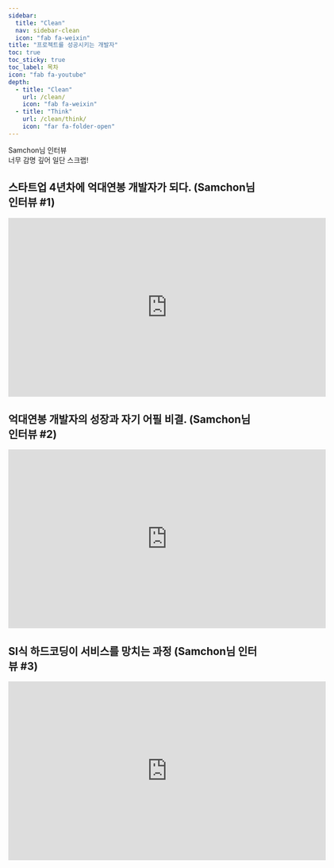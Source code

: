 ```yaml
---
sidebar:
  title: "Clean"
  nav: sidebar-clean
  icon: "fab fa-weixin"
title: "프로젝트를 성공시키는 개발자"
toc: true
toc_sticky: true
toc_label: 목차
icon: "fab fa-youtube"
depth: 
  - title: "Clean"
    url: /clean/
    icon: "fab fa-weixin"
  - title: "Think"
    url: /clean/think/
    icon: "far fa-folder-open"
---
```

Samchon님 인터뷰  
너무 감명 깊어 일단 스크랩!

## 스타트업 4년차에 억대연봉 개발자가 되다. (Samchon님 인터뷰 #1)

<iframe width="640" height="360" src="https://www.youtube-nocookie.com/embed/mAoGddEJxnQ" frameborder="0" allowfullscreen></iframe>


## 억대연봉 개발자의 성장과 자기 어필 비결. (Samchon님 인터뷰 #2)

<iframe width="640" height="360" src="https://www.youtube-nocookie.com/embed/hq-lqWMcy_8" frameborder="0" allowfullscreen></iframe>

## SI식 하드코딩이 서비스를 망치는 과정 (Samchon님 인터뷰 #3)

<iframe width="640" height="360" src="https://www.youtube-nocookie.com/embed/VzsXPR25pYw" frameborder="0" allowfullscreen></iframe>
